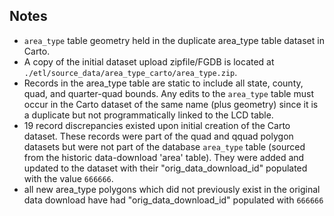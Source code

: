 ## Notes
 * `area_type` table geometry held in the duplicate area_type table dataset in Carto.
 * A copy of the initial dataset upload zipfile/FGDB is located at `./etl/source_data/area_type_carto/area_type.zip`.
 * Records in the area_type table are static to include all state, county, quad, and quarter-quad bounds. Any edits to the `area_type` table must occur in the Carto dataset of the same name (plus geometry) since it is a duplicate but not programmatically linked to the LCD table.
 * 19 record discrepancies existed upon initial creation of the Carto dataset. These records were part of the quad and qquad polygon datasets but were not part of the database `area_type` table (sourced from the historic data-download 'area' table). They were added and updated to the dataset with their "orig_data_download_id" populated with the value `666666`.
* all new area_type polygons which did not previously exist in the original data download have had "orig_data_download_id" populated with `666666`
